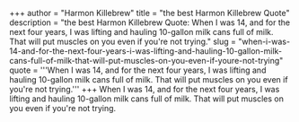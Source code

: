 +++
author = "Harmon Killebrew"
title = "the best Harmon Killebrew Quote"
description = "the best Harmon Killebrew Quote: When I was 14, and for the next four years, I was lifting and hauling 10-gallon milk cans full of milk. That will put muscles on you even if you're not trying."
slug = "when-i-was-14-and-for-the-next-four-years-i-was-lifting-and-hauling-10-gallon-milk-cans-full-of-milk-that-will-put-muscles-on-you-even-if-youre-not-trying"
quote = '''When I was 14, and for the next four years, I was lifting and hauling 10-gallon milk cans full of milk. That will put muscles on you even if you're not trying.'''
+++
When I was 14, and for the next four years, I was lifting and hauling 10-gallon milk cans full of milk. That will put muscles on you even if you're not trying.
